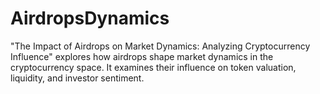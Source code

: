 # AirdropsDynamics
"The Impact of Airdrops on Market Dynamics: Analyzing Cryptocurrency Influence"  explores how airdrops shape market dynamics in the cryptocurrency space. It examines their influence on token valuation, liquidity, and investor sentiment. 
